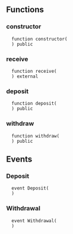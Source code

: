 ## Functions

### constructor

```solidity
  function constructor(
  ) public
```

### receive

```solidity
  function receive(
  ) external
```

### deposit

```solidity
  function deposit(
  ) public
```

### withdraw

```solidity
  function withdraw(
  ) public
```

## Events

### Deposit

```solidity
  event Deposit(
  )
```

### Withdrawal

```solidity
  event Withdrawal(
  )
```
